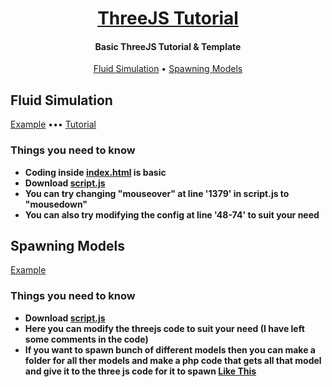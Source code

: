 <h1 align="center">
  <a href="https://github.com/MrShameer/ThreeJS-Tutorial">ThreeJS Tutorial</a>
  <br>
</h1>

<h4 align="center">Basic ThreeJS Tutorial & Template</h4>

<p align="center">
  <a href="#fluid-simulation">Fluid Simulation</a>
  •
  <a href="#spawning-models">Spawning Models</a>
</p>


## Fluid Simulation
[Example](https://mrshameer.github.io/ThreeJS-Tutorial/FluidSimulation/)
•••
[Tutorial](https://mrshameer.github.io/ThreeJS-Tutorial/FluidSimulation/tutorial.html)

### Things you need to know
- **Coding inside [index.html](https://github.com/MrShameer/ThreeJS-Tutorial/blob/main/FluidSimulation/index.html) is basic**
- **Download [script.js](https://github.com/MrShameer/ThreeJS-Tutorial/blob/main/FluidSimulation/script.js)**
- **You can try changing "mouseover" at line '1379' in script.js to "mousedown"**
- **You can also try modifying the config at line '48-74' to suit your need**


## Spawning Models
[Example](https://mrshameer.github.io/ThreeJS-Tutorial/SpawningModels/)

### Things you need to know
- **Download [script.js](https://github.com/MrShameer/ThreeJS-Tutorial/blob/main/SpawningModels/script.js)**
- **Here you can modify the threejs code to suit your need (I have left some comments in the code)**
- **If you want to spawn bunch of different models then you can make a folder for all ther models and make a php code that gets all that model and give it to the three js code for it to spawn [Like This](http://lrgs.ftsm.ukm.my/users/a173586/mypt4/login.php)**
